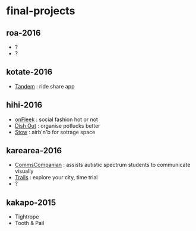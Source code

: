 # final-projects

## roa-2016

- ?
- ?

## kotate-2016

- [Tandem](https://github.com/Tandem-NZ/tandem) : ride share app


## hihi-2016

- [onFleek](https://github.com/andrew-travis-wadman/TBD) : social fashion hot or not 
- [Dish Out](https://github.com/James-Sangalli/DishOut) : organise potlucks better
- [Stow](https://github.com/rawad-alawar/stow) : airb'n'b for sotrage space

 
## karearea-2016

- [CommsCompanian](https://github.com/melissa-c/Comms) : assists autistic spectrum students to communicate visually
- [Trails](https://github.com/danieldelacruz01/trails) : explore your city, time trial
- ?


## kakapo-2015

- Tightrope 
- Tooth & Pail

